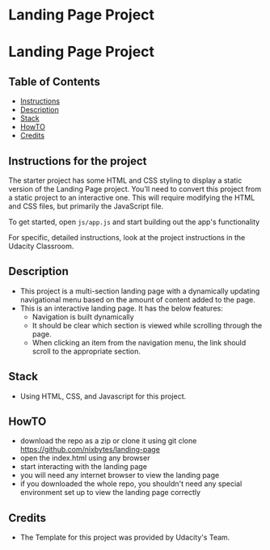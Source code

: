 # Landing Page Project

# Landing Page Project

## Table of Contents

* [Instructions](#Instructions)
* [Description](#Description)
* [Stack](#Stack)
* [HowTO](#HowTO)
* [Credits](#Credits)

## Instructions for the project

The starter project has some HTML and CSS styling to display a static version of the Landing Page project. You'll need to convert this project from a static project to an interactive one. This will require modifying the HTML and CSS files, but primarily the JavaScript file.

To get started, open `js/app.js` and start building out the app's functionality

For specific, detailed instructions, look at the project instructions in the Udacity Classroom.

## Description
- This project is a multi-section landing page with a dynamically updating navigational menu based on the amount of content added to the page.
- This is an interactive landing page. It has the below features:
    - Navigation is built dynamically 
    - It should be clear which section is viewed while scrolling through the page.
    - When clicking an item from the navigation menu, the link should scroll to the appropriate section.

## Stack
- Using HTML, CSS, and Javascript for this project.

## HowTO
- download the repo as a zip or clone it using git clone https://github.com/nixbytes/landing-page
- open the index.html using any browser
- start interacting with the landing page
- you will need any internet browser to view the landing page
- if you downloaded the whole repo, you shouldn't need any special environment set up to view the landing page correctly

## Credits
- The Template for this project was provided by Udacity's Team.